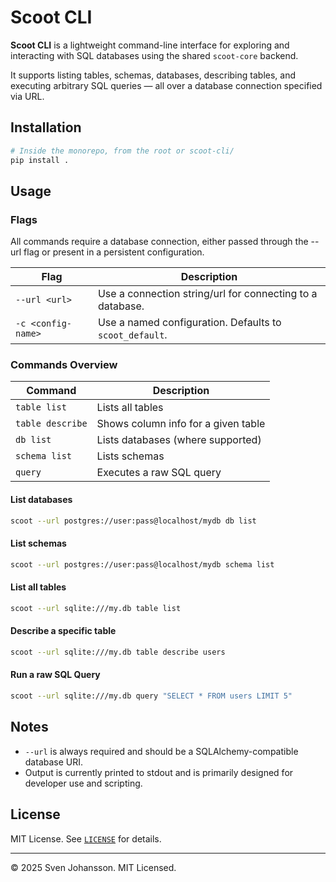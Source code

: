 # Scoot CLI

**Scoot CLI** is a lightweight command-line interface for exploring and
interacting with SQL databases using the shared `scoot-core` backend.

It supports listing tables, schemas, databases, describing tables, and
executing arbitrary SQL queries — all over a database connection specified via URL.

## Installation

```bash
# Inside the monorepo, from the root or scoot-cli/
pip install .
```

## Usage

### Flags

All commands require a database connection, either passed through the --url 
flag or present in a persistent configuration.

| Flag               | Description                                                |
|--------------------|------------------------------------------------------------|
| `--url <url>`      | Use a connection string/url for connecting to a  database. |
| `-c <config-name>` | Use a named configuration. Defaults to `scoot_default`.    |

### Commands Overview

| Command          | Description                         |
|------------------|-------------------------------------|
| `table list`     | Lists all tables                    |
| `table describe` | Shows column info for a given table |
| `db list`        | Lists databases (where supported)   |
| `schema list`    | Lists schemas                       |
| `query`          | Executes a raw SQL query            |


#### List databases
```bash
scoot --url postgres://user:pass@localhost/mydb db list
```

#### List schemas
```bash
scoot --url postgres://user:pass@localhost/mydb schema list
```

#### List all tables
```bash
scoot --url sqlite:///my.db table list
```

#### Describe a specific table
```bash
scoot --url sqlite:///my.db table describe users
```

#### Run a raw SQL Query
```bash
scoot --url sqlite:///my.db query "SELECT * FROM users LIMIT 5"
```

## Notes

- `--url` is always required and should be a SQLAlchemy-compatible database URI.
- Output is currently printed to stdout and is primarily designed for developer use and scripting.

## License

MIT License. See [`LICENSE`](LICENSE) for details.

---

© 2025 Sven Johansson. MIT Licensed.
